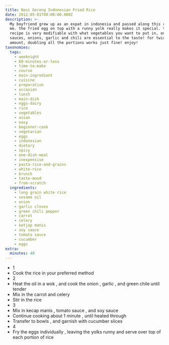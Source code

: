 ```yaml
---
title: Nasi Goreng Indonesian Fried Rice
date: 2012-05-01T00:00:00.000Z
description: >-
  My boyfriend grew up as an expat in indonesia and passed along this recipe to
  me. the fried egg on top with a runny yolk really makes it special. this
  recipe is very modifiable with what vegetables you want to put in, only the
  sauces, onions, garlic and chili are essential to the taste! for twice the
  amount, doubling all the portions works just fine! enjoy!
taxonomies:
  tags:
    - weeknight
    - 60-minutes-or-less
    - time-to-make
    - course
    - main-ingredient
    - cuisine
    - preparation
    - occasion
    - lunch
    - main-dish
    - eggs-dairy
    - rice
    - vegetables
    - asian
    - easy
    - beginner-cook
    - vegetarian
    - eggs
    - indonesian
    - dietary
    - spicy
    - one-dish-meal
    - inexpensive
    - pasta-rice-and-grains
    - white-rice
    - brunch
    - taste-mood
    - from-scratch
  ingredients:
    - long grain white rice
    - sesame oil
    - onion
    - garlic cloves
    - green chili pepper
    - carrot
    - celery
    - ketjap manis
    - soy sauce
    - tomato sauce
    - cucumber
    - eggs
extra:
  minutes: 40
---
```

 - 1
 - Cook the rice in your preferred method
 - 2
 - Heat the oil in a wok , and cook the onion , garlic , and green chile until tender
 - Mix in the carrot and celery
 - Stir in the rice
 - 3
 - Mix in kecap manis , tomato sauce , and soy sauce
 - Continue cooking about 1 minute , until heated through
 - Transfer to bowls , and garnish with cucumber slices
 - 4
 - Fry the eggs individually , leaving the yolks runny and serve over top of each portion of rice
